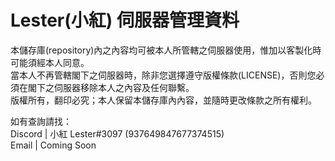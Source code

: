 # Lester(小紅) 伺服器管理資料  
   
本儲存庫(repository)內之內容均可被本人所管轄之伺服器使用，惟加以客製化時可能須經本人同意。    
當本人不再管轄閣下之伺服器時，除非您選擇遵守版權條款(LICENSE)，否則您必須在閣下之伺服器移除本人之內容及任何聯繫。  
版權所有，翻印必究；本人保留本儲存庫內內容，並隨時更改條款之所有權利。

如有查詢請找：  
Discord | 小紅 Lester#3097 (937649847677374515)  
Email | Coming Soon
